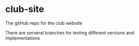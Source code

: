 club-site
=========

The gitHub repo for the club website

There are serveral branches for testing different versions and implementations
